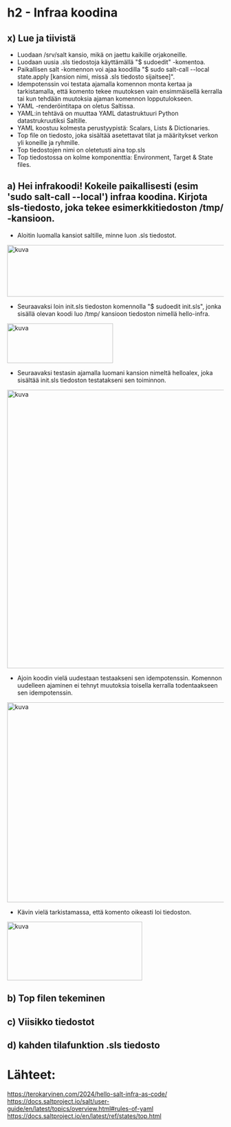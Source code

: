 # h2 - Infraa koodina

## x) Lue ja tiivistä

- Luodaan /srv/salt kansio, mikä on jaettu kaikille orjakoneille.
- Luodaan uusia .sls tiedostoja käyttämällä "$ sudoedit" -komentoa.
- Paikallisen salt -komennon voi ajaa koodilla "$ sudo salt-call --local state.apply [kansion nimi, missä .sls tiedosto sijaitsee]".
- Idempotenssin voi testata ajamalla komennon monta kertaa ja tarkistamalla, että komento tekee muutoksen vain ensimmäisellä kerralla tai kun tehdään muutoksia ajaman komennon lopputulokseen.
- YAML -renderöintitapa on oletus Saltissa.
- YAML:in tehtävä on muuttaa YAML datastruktuuri Python datastrukruutiksi Saltille.
- YAML koostuu kolmesta perustyypistä: Scalars, Lists & Dictionaries.
- Top file on tiedosto, joka sisältää asetettavat tilat ja määritykset verkon yli koneille ja ryhmille.
- Top tiedostojen nimi on oletetusti aina top.sls
- Top tiedostossa on kolme komponenttia: Environment, Target & State files.

## a) Hei infrakoodi! Kokeile paikallisesti (esim 'sudo salt-call --local') infraa koodina. Kirjota sls-tiedosto, joka tekee esimerkkitiedoston /tmp/ -kansioon.
- Aloitin luomalla kansiot saltille, minne luon .sls tiedostot.
<img width="750" height="120" alt="kuva" src="https://github.com/user-attachments/assets/307d375e-6bb7-46df-b8db-5b8c7d3d6e13" />


- Seuraavaksi loin init.sls tiedoston komennolla "$ sudoedit init.sls", jonka sisällä olevan koodi luo /tmp/ kansioon tiedoston nimellä hello-infra.
<img width="246" height="92" alt="kuva" src="https://github.com/user-attachments/assets/54a83679-2bcb-43ac-bff3-f68c382193f9" />


- Seuraavaksi testasin ajamalla luomani kansion nimeltä helloalex, joka sisältää init.sls tiedoston testatakseni sen toiminnon.
<img width="1732" height="646" alt="kuva" src="https://github.com/user-attachments/assets/58828fcd-c2d3-4e67-82b8-3a59050edf45" />


- Ajoin koodin vielä uudestaan testaakseni sen idempotenssin. Komennon uudelleen ajaminen ei tehnyt muutoksia toisella kerralla todentaakseen sen idempotenssin.
<img width="1132" height="464" alt="kuva" src="https://github.com/user-attachments/assets/8d93a69c-f51a-4074-87d4-2848fabaf1d5" />


- Kävin vielä tarkistamassa, että komento oikeasti loi tiedoston.
<img width="314" height="136" alt="kuva" src="https://github.com/user-attachments/assets/d81411e3-112f-4c44-9bfd-b31a56135012" />


## b) Top filen tekeminen

## c) Viisikko tiedostot

## d) kahden tilafunktion .sls tiedosto

# Lähteet:

https://terokarvinen.com/2024/hello-salt-infra-as-code/
https://docs.saltproject.io/salt/user-guide/en/latest/topics/overview.html#rules-of-yaml
https://docs.saltproject.io/en/latest/ref/states/top.html

